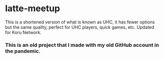 # latte-meetup
This is a shortened version of what is known as UHC, it has fewer options but the same quality, perfect for UHC players, quick games, etc.  Updated for Koru Network.

### This is an old project that I made with my old GitHub account in the pandemic.
